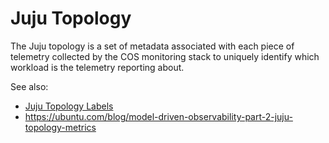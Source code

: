 # Juju Topology

The Juju topology is a set of metadata associated with each piece of telemetry collected by the COS monitoring stack to uniquely identify which workload is the telemetry reporting about.

See also:
- [Juju Topology Labels](/reference/juju-topology-labels)
- https://ubuntu.com/blog/model-driven-observability-part-2-juju-topology-metrics
